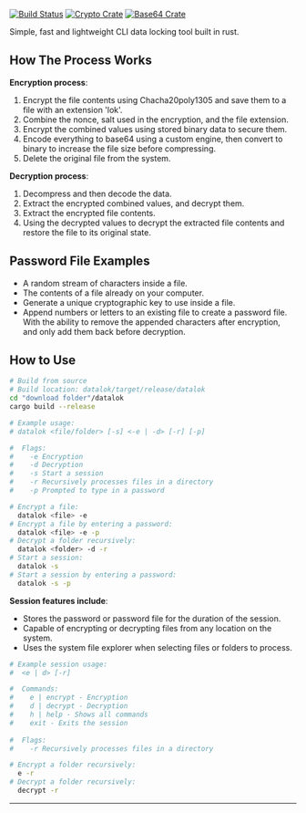[![Build Status](https://img.shields.io/badge/Current_Version-v0.4-blue?style=flat)](https://github.com/0x7f9/datalok/releases/download/v0.4/datalok.exe)
[![Crypto Crate](https://img.shields.io/badge/chacha20poly1305-v0.10.1-orange?style=flat)](https://crates.io/crates/chacha20poly1305)
[![Base64 Crate](https://img.shields.io/badge/base64-v0.22.0-orange?style=flat)](https://crates.io/crates/base64)  

Simple, fast and lightweight CLI data locking tool built in rust.  
## How The Process Works

**Encryption process**:
1. Encrypt the file contents using Chacha20poly1305 and save them to a file with an extension 'lok'.
2. Combine the nonce, salt used in the encryption, and the file extension.
3. Encrypt the combined values using stored binary data to secure them.
4. Encode everything to base64 using a custom engine, then convert to binary to increase the file size before compressing.
5. Delete the original file from the system.

**Decryption process**:
1. Decompress and then decode the data.
2. Extract the encrypted combined values, and decrypt them.
3. Extract the encrypted file contents.
4. Using the decrypted values to decrypt the extracted file contents and restore the file to its original state.

## Password File Examples
- A random stream of characters inside a file.
- The contents of a file already on your computer.
- Generate a unique cryptographic key to use inside a file.
- Append numbers or letters to an existing file to create a password file. With the ability to remove the appended characters after encryption, and only add them back before decryption.

## How to Use

```bash
# Build from source
# Build location: datalok/target/release/datalok
cd "download folder"/datalok
cargo build --release

# Example usage:
# datalok <file/folder> [-s] <-e | -d> [-r] [-p]

#  Flags:
#    -e Encryption 
#    -d Decryption 
#    -s Start a session
#    -r Recursively processes files in a directory
#    -p Prompted to type in a password

# Encrypt a file:
  datalok <file> -e
# Encrypt a file by entering a password:
  datalok <file> -e -p
# Decrypt a folder recursively:
  datalok <folder> -d -r
# Start a session:
  datalok -s
# Start a session by entering a password:
  datalok -s -p
```
**Session features include**:  
- Stores the password or password file for the duration of the session.
- Capable of encrypting or decrypting files from any location on the system.
- Uses the system file explorer when selecting files or folders to process.
```bash
# Example session usage:
#  <e | d> [-r]

#  Commands:
#    e | encrypt - Encryption
#    d | decrypt - Decryption
#    h | help - Shows all commands
#    exit - Exits the session
  
#  Flags:
#    -r Recursively processes files in a directory

# Encrypt a folder recursively:
  e -r
# Decrypt a folder recursively:
  decrypt -r 
```
***